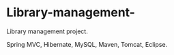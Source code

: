 # Library-management-

Library management project.

Spring MVC, Hibernate, MySQL, Maven, Tomcat, Eclipse.

